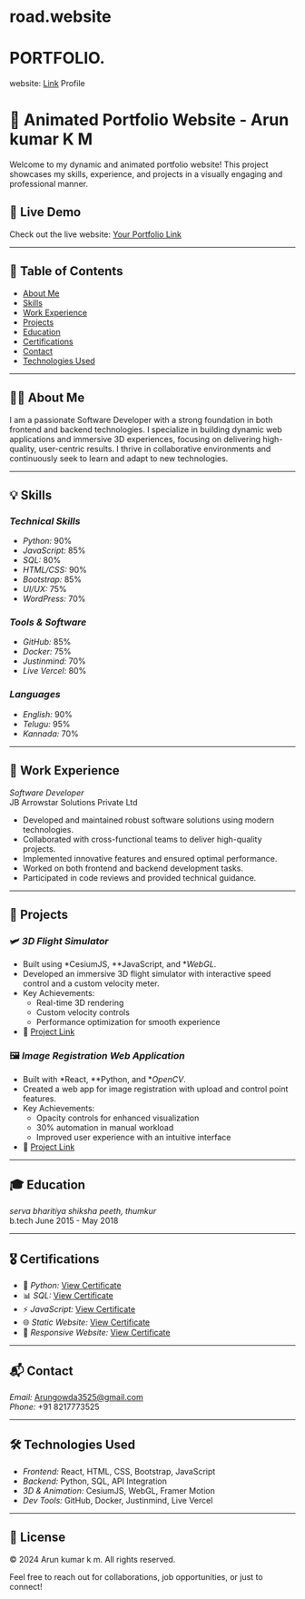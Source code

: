 # road.website
# PORTFOLIO.

website: [Link](https://roadmap.sh/projects/portfolio-website)
Profile
# 🚀 Animated Portfolio Website - Arun kumar K M

Welcome to my dynamic and animated portfolio website! This project showcases my skills, experience, and projects in a visually engaging and professional manner.

## 🎨 Live Demo
Check out the live website: [Your Portfolio Link](https://zippy-conkies-cbb360.netlify.app/)

---

## 📑 Table of Contents
- [About Me](#about-me)
- [Skills](#skills)
- [Work Experience](#work-experience)
- [Projects](#projects)
- [Education](#education)
- [Certifications](#certifications)
- [Contact](#contact)
- [Technologies Used](#technologies-used)

---

## 🧑‍💻 About Me
I am a passionate Software Developer with a strong foundation in both frontend and backend technologies. I specialize in building dynamic web applications and immersive 3D experiences, focusing on delivering high-quality, user-centric results. I thrive in collaborative environments and continuously seek to learn and adapt to new technologies.

---

## 💡 Skills

### *Technical Skills*
- *Python:* 90%
- *JavaScript:* 85%
- *SQL:* 80%
- *HTML/CSS:* 90%
- *Bootstrap:* 85%
- *UI/UX:* 75%
- *WordPress:* 70%

### *Tools & Software*
- *GitHub:* 85%
- *Docker:* 75%
- *Justinmind:* 70%
- *Live Vercel:* 80%

### *Languages*
- *English:* 90%
- *Telugu:* 95%
- *Kannada:* 70%

---

## 💼 Work Experience
*Software Developer*  
JB Arrowstar Solutions Private Ltd  

- Developed and maintained robust software solutions using modern technologies.
- Collaborated with cross-functional teams to deliver high-quality projects.
- Implemented innovative features and ensured optimal performance.
- Worked on both frontend and backend development tasks.
- Participated in code reviews and provided technical guidance.

---

## 🚧 Projects

### 🛩️ *3D Flight Simulator*
- Built using *CesiumJS, **JavaScript, and **WebGL*.
- Developed an immersive 3D flight simulator with interactive speed control and a custom velocity meter.
- Key Achievements:
  - Real-time 3D rendering
  - Custom velocity controls
  - Performance optimization for smooth experience
- 📂 [Project Link](https://github.com/ramaiah560/JBAS-NAL-FlightSimulator)

### 🖼️ *Image Registration Web Application*
- Built with *React, **Python, and **OpenCV*.
- Created a web app for image registration with upload and control point features.
- Key Achievements:
  - Opacity controls for enhanced visualization
  - 30% automation in manual workload
  - Improved user experience with an intuitive interface
- 📂 [Project Link](https://github.com/ramaiah560/NAL)

---

## 🎓 Education

*serva bharitiya shiksha peeth, thumkur*  
b.tech
June 2015 - May 2018  


---

## 🎖️ Certifications
- 🐍 *Python:* [View Certificate](https://certificates.ccbp.in/intensive/programming-foundations?id=XTZPZZPHBQ)  
- 📊 *SQL:* [View Certificate](https://certificates.ccbp.in/intensive/introduction-to-databases?id=GVVYPQOGYJ)  
- ⚡ *JavaScript:* [View Certificate](https://certificates.ccbp.in/intensive/developerfoundations?id=GQCGFOMLPL)  
- 🌐 *Static Website:* [View Certificate](https://certificates.ccbp.in/intensive/static-website?id=SEUGBMKNVN)  
- 📱 *Responsive Website:* [View Certificate](https://certificates.ccbp.in/intensive/responsivewebsite?id=KXAGJUUKTE)  

---

## 📬 Contact

*Email:* [Arungowda3525@gmail.com](mailto:Arungowda3525@gmail.com)  
*Phone:* +91 8217773525  

---

## 🛠️ Technologies Used
- *Frontend:* React, HTML, CSS, Bootstrap, JavaScript
- *Backend:* Python, SQL, API Integration
- *3D & Animation:* CesiumJS, WebGL, Framer Motion
- *Dev Tools:* GitHub, Docker, Justinmind, Live Vercel

---

## 📄 License
© 2024 Arun kumar k m. All rights reserved.

Feel free to reach out for collaborations, job opportunities, or just to connect!
